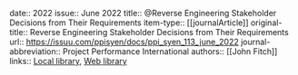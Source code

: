 date:: 2022
issue:: June 2022
title:: @Reverse Engineering Stakeholder Decisions from Their Requirements
item-type:: [[journalArticle]]
original-title:: Reverse Engineering Stakeholder Decisions from Their Requirements
url:: https://issuu.com/ppisyen/docs/ppi_syen_113_june_2022
journal-abbreviation:: Project Performance International
authors:: [[John Fitch]]
links:: [Local library](zotero://select/library/items/D4MFCVJU), [Web library](https://www.zotero.org/users/6520516/items/D4MFCVJU)
